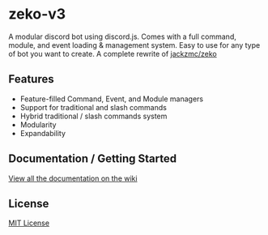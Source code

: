 # zeko-v3
A modular discord bot using discord.js. Comes with a full command, module, and event loading & management system.
Easy to use for any type of bot you want to create. 
A complete rewrite of [jackzmc/zeko](https://github.com/jackzmc/zeko)

## Features

* Feature-filled Command, Event, and Module managers
* Support for traditional and slash commands
* Hybrid traditional / slash commands system
* Modularity
* Expandability

## Documentation / Getting Started

[View all the documentation on the wiki](https://github.com/Jackzmc/zeko-v3/wiki)

## License

[MIT License](https://github.com/Jackzmc/zeko-v3/blob/master/LICENSE)